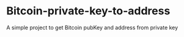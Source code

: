 # Bitcoin-private-key-to-address
A simple project to get Bitcoin pubKey and address from private key
